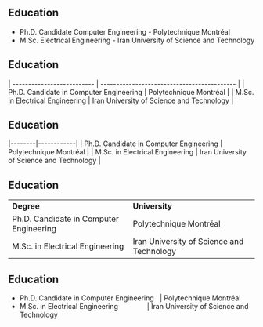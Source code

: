 
## Education
- Ph.D. Candidate Computer Engineering - Polytechnique Montréal
- M.Sc. Electrical Engineering - Iran University of Science and Technology

## Education

| -------------------------- | ------------------------------------------- |
| Ph.D. Candidate in Computer Engineering | Polytechnique Montréal         |
| M.Sc. in Electrical Engineering | Iran University of Science and Technology |

## Education

|--------|------------|
| Ph.D. Candidate in Computer Engineering | Polytechnique Montréal |
| M.Sc. in Electrical Engineering | Iran University of Science and Technology |

## Education

<table>
  <tr>
    <td><b>Degree</b></td>
    <td><b>University</b></td>
  </tr>
  <tr>
    <td>Ph.D. Candidate in Computer Engineering</td>
    <td>Polytechnique Montréal</td>
  </tr>
  <tr>
    <td>M.Sc. in Electrical Engineering</td>
    <td>Iran University of Science and Technology</td>
  </tr>
</table>

## Education

- Ph.D. Candidate in Computer Engineering&nbsp;&nbsp;&nbsp;| Polytechnique Montréal
- M.Sc. in Electrical Engineering&nbsp;&nbsp;&nbsp;&nbsp;&nbsp;&nbsp;&nbsp;&nbsp;&nbsp;&nbsp;&nbsp;&nbsp;&nbsp;&nbsp;&nbsp;| Iran University of Science and Technology

